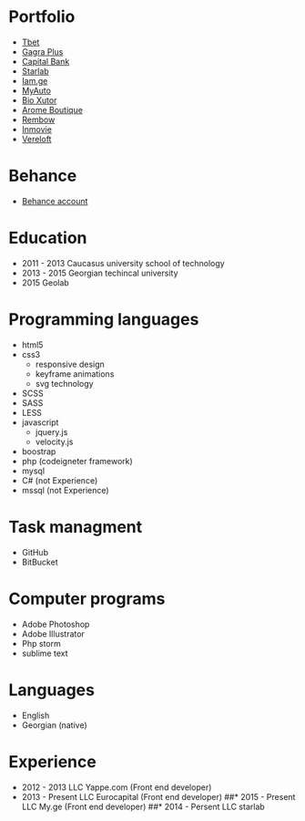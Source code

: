 # Portfolio
* [Tbet](https://tbet.ge/ka/)
* [Gagra Plus](http://gagraplus.com/test)
* [Capital Bank](http://capitalbank.ge/)
* [Starlab](http://starlab.ge/)
* [Iam.ge](http://iam.ge/)
* [MyAuto](http://MyAuto.ge/)
* [Bio Xutor](http://bio-xutor.ru/)
* [Arome Boutique](http://arome.ge/)
* [Rembow](http://rembow.ge/)
* [Inmovie](http://inmovie.ge/)
* [Vereloft](http://vereloft.ge/)

# Behance
* [Behance account](https://www.behance.net/valeri879)

# Education

* 2011 - 2013 Caucasus university school of technology
* 2013 - 2015 Georgian techincal university
* 2015 Geolab

# Programming languages

* html5
* css3
  * responsive design
  * keyframe animations
  * svg technology
* SCSS
* SASS
* LESS
* javascript
  * jquery.js
  * velocity.js
* boostrap
* php (codeigneter framework)
* mysql
* C# (not Experience)
* mssql (not Experience)

# Task managment

* GitHub
* BitBucket

# Computer programs

* Adobe Photoshop
* Adobe Illustrator
* Php storm
* sublime text

# Languages

* English
* Georgian (native)

# Experience 

* 2012 - 2013 LLC Yappe.com (Front end developer)
* 2013 - Present LLC Eurocapital (Front end developer)
##* 2015 - Present LLC My.ge (Front end developer)
##* 2014 - Persent LLC starlab











